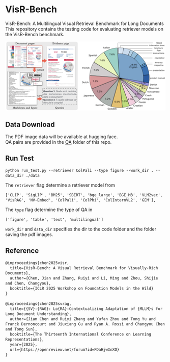 # VisR-Bench

VisR-Bench: A Multilingual Visual Retrieval Benchmark for Long Documents<br />
This repository contains the testing code for evaluating retriever models on the VisR-Bench benchmark.
<br />

![cover](cover.png)

## Data Download
The PDF image data will be available at hugging face. <br />
QA pairs are provided in the [QA](https://github.com/puar-playground/VisR-Bench/tree/main/QA) folder of this repo.


## Run Test
```
python run_test.py --retriever ColPali --type figure --work_dir . --data_dir ./data
```

The `retriever` flag determine a retriever model from 
```
['CLIP', 'SigLIP', 'BM25', 'SBERT', 'bge_large', 'BGE_M3', 'VLM2vec', 'VisRAG', 'NV-Embed', 'ColPali', 'ColPhi', 'ColInternVL2', 'GEM'], 
```
The `type` flag determine the type of QA in
```
['figure', 'table', 'text', 'multilingual']
```
`work_dir` and `data_dir` specifies the dir to the code folder and the folder saving the pdf images.


## Reference
```
@inproceedings{chen2025visr,
  title={VisR-Bench: A Visual Retrieval Benchmark for Visually-Rich Documents},
  author={Chen, Jian and Zhang, Ruiyi and Li, Ming and Zhou, Shijie and Chen, Changyou},
  booktitle={ICLR 2025 Workshop on Foundation Models in the Wild}
}

@inproceedings{chen2025svrag,
  title={{SV}-{RAG}: Lo{RA}-Contextualizing Adaptation of {MLLM}s for Long Document Understanding},
  author={Jian Chen and Ruiyi Zhang and Yufan Zhou and Tong Yu and Franck Dernoncourt and Jiuxiang Gu and Ryan A. Rossi and Changyou Chen and Tong Sun},
  booktitle={The Thirteenth International Conference on Learning Representations},
  year={2025},
  url={https://openreview.net/forum?id=FDaHjwInXO}
}
```